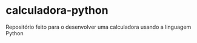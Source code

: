# calculadora-python
Repositório feito para o desenvolver uma calculadora usando a linguagem Python
